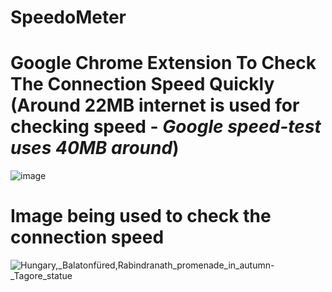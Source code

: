 # SpeedoMeter
# Google Chrome Extension To Check The Connection Speed Quickly (Around 22MB internet is used for checking speed - *Google speed-test uses 40MB around*)
![image](https://github.com/Sohan-2001/SpeedoMeter/assets/112119230/78269e88-6247-41cf-8a9b-a7240cacdc08)

# Image being used to check the connection speed
![Hungary,_Balatonfüred,_Rabindranath_promenade_in_autumn_-_Tagore_statue](https://github.com/Sohan-2001/SpeedoMeter/assets/112119230/9cd1667e-cc17-4ce7-abd4-18aadc61ee3c)
